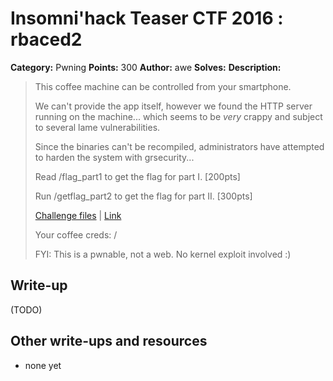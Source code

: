 # Insomni'hack Teaser CTF 2016 : rbaced2

**Category:** Pwning
**Points:** 300
**Author:** awe
**Solves:** 
**Description:**

> This coffee machine can be controlled from your smartphone.
>
> We can't provide the app itself, however we found the HTTP server running on the machine... which seems to be *very* crappy and subject to several lame vulnerabilities.
>
> Since the binaries can't be recompiled, administrators have attempted to harden the system with grsecurity...
>
> Read /flag_part1 to get the flag for part I. [200pts]
>
> Run /getflag_part2 to get the flag for part II. [300pts]
>
> [Challenge files](../rbaced1-200/rbaced-dac53d8b5c438708dfe754be8fafb4e9.tar.bz2) | [Link](http://rbaced.insomnihack.ch:8080/)
> 
> Your coffee creds: <username> / <password>
> 
> 
> FYI: This is a pwnable, not a web. No kernel exploit involved :)


## Write-up

(TODO)

## Other write-ups and resources

* none yet
